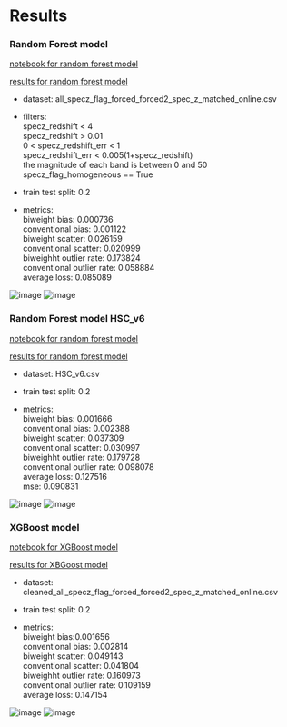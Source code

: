 # Results

### Random Forest model
[notebook for random forest model](../code/RF_big_data.ipynb)

[results for random forest model](../results/RF_results.csv)

- dataset: all_specz_flag_forced_forced2_spec_z_matched_online.csv

- filters: \
specz_redshift < 4\
specz_redshift > 0.01\
0 < specz_redshift_err < 1\
specz_redshift_err < 0.005(1+specz_redshift)\
the magnitude of each band is between 0 and 50\
specz_flag_homogeneous == True

- train test split: 0.2

- metrics:\
biweight bias: 0.000736\
conventional bias: 0.001122\
biweight scatter: 0.026159\
conventional scatter: 0.020999\
biweighht outlier rate: 0.173824\
conventional outlier rate: 0.058884\
average loss: 0.085089

![image](https://user-images.githubusercontent.com/46472635/127441624-27afadf9-99e6-493d-b49c-5e4c928979da.png)
![image](https://user-images.githubusercontent.com/46472635/127441739-b7670937-3b96-4d74-8e93-6250b00b6e7e.png)

### Random Forest model HSC_v6
[notebook for random forest model](../code/RF_big_data.ipynb)

[results for random forest model](../results/RF_results_v6.csv)

- dataset: HSC_v6.csv

- train test split: 0.2

- metrics:\
biweight bias: 0.001666\
conventional bias: 0.002388\
biweight scatter: 0.037309\
conventional scatter: 0.030997\
biweighht outlier rate: 0.179728\
conventional outlier rate: 0.098078\
average loss: 0.127516\
mse: 0.090831

![image](https://user-images.githubusercontent.com/46472635/128378345-5684c871-d426-4190-85e2-c8d161082b82.png)
![image](https://user-images.githubusercontent.com/46472635/128378443-a72490a6-d606-4b7e-9221-bd65b413a23b.png)


### XGBoost model
[notebook for XGBoost model](../code/Photo-Z%20Estimation%20in%20XGBoost.ipynb)


[results for XBGoost model](../results/XGBoost_results.csv)

- dataset: cleaned_all_specz_flag_forced_forced2_spec_z_matched_online.csv

- train test split: 0.2

- metrics:\
biweight bias:0.001656 	\
conventional bias: 0.002814\
biweight scatter: 0.049143\
conventional scatter: 0.041804\
biweighht outlier rate: 0.160973\
conventional outlier rate: 0.109159\
average loss: 0.147154

![image](https://user-images.githubusercontent.com/46472635/127443446-2525d095-3587-4425-98c8-0921b84aa7ad.png)
![image](https://user-images.githubusercontent.com/46472635/127443520-659ecdd5-b526-4ea8-a10c-0f7c0f4e7e50.png)

